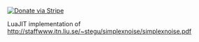 [![Donate via Stripe](https://img.shields.io/badge/Donate-Stripe-green.svg)](https://buy.stripe.com/00gbJZ0OdcNs9zi288)<br>

LuaJIT implementation of http://staffwww.itn.liu.se/~stegu/simplexnoise/simplexnoise.pdf
